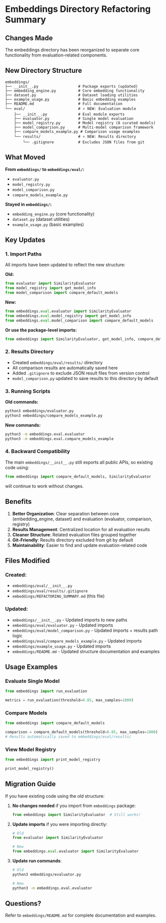 # Embeddings Directory Refactoring Summary

## Changes Made

The embeddings directory has been reorganized to separate core functionality from evaluation-related components.

## New Directory Structure

```
embeddings/
├── __init__.py                  # Package exports (updated)
├── embedding_engine.py          # Core embedding functionality
├── dataset.py                   # Dataset loading utilities
├── example_usage.py             # Basic embedding examples
├── README.md                    # Full documentation
└── eval/                        # ⭐ NEW: Evaluation module
    ├── __init__.py              # Eval module exports
    ├── evaluator.py             # Single model evaluation
    ├── model_registry.py        # Model registry (8 curated models)
    ├── model_comparison.py      # Multi-model comparison framework
    ├── compare_models_example.py # Comparison usage examples
    └── results/                 # ⭐ NEW: Results directory
        └── .gitignore           # Excludes JSON files from git
```

## What Moved

**From `embeddings/` to `embeddings/eval/`:**
- `evaluator.py`
- `model_registry.py`
- `model_comparison.py`
- `compare_models_example.py`

**Stayed in `embeddings/`:**
- `embedding_engine.py` (core functionality)
- `dataset.py` (dataset utilities)
- `example_usage.py` (basic examples)

## Key Updates

### 1. Import Paths
All imports have been updated to reflect the new structure:

**Old:**
```python
from evaluator import SimilarityEvaluator
from model_registry import get_model_info
from model_comparison import compare_default_models
```

**New:**
```python
from embeddings.eval.evaluator import SimilarityEvaluator
from embeddings.eval.model_registry import get_model_info
from embeddings.eval.model_comparison import compare_default_models
```

**Or use the package-level imports:**
```python
from embeddings import SimilarityEvaluator, get_model_info, compare_default_models
```

### 2. Results Directory
- Created `embeddings/eval/results/` directory
- All comparison results are automatically saved here
- Added `.gitignore` to exclude JSON result files from version control
- `model_comparison.py` updated to save results to this directory by default

### 3. Running Scripts

**Old commands:**
```bash
python3 embeddings/evaluator.py
python3 embeddings/compare_models_example.py
```

**New commands:**
```bash
python3 -m embeddings.eval.evaluator
python3 -m embeddings.eval.compare_models_example
```

### 4. Backward Compatibility
The main `embeddings/__init__.py` still exports all public APIs, so existing code using:
```python
from embeddings import compare_default_models, SimilarityEvaluator
```
will continue to work without changes.

## Benefits

1. **Better Organization**: Clear separation between core (embedding_engine, dataset) and evaluation (evaluator, comparison, registry)
2. **Results Management**: Centralized location for all evaluation results
3. **Cleaner Structure**: Related evaluation files grouped together
4. **Git-Friendly**: Results directory excluded from git by default
5. **Maintainability**: Easier to find and update evaluation-related code

## Files Modified

### Created:
- `embeddings/eval/__init__.py`
- `embeddings/eval/results/.gitignore`
- `embeddings/REFACTORING_SUMMARY.md` (this file)

### Updated:
- `embeddings/__init__.py` - Updated imports to new paths
- `embeddings/eval/evaluator.py` - Updated imports
- `embeddings/eval/model_comparison.py` - Updated imports + results path logic
- `embeddings/eval/compare_models_example.py` - Updated imports
- `embeddings/example_usage.py` - Updated imports
- `embeddings/README.md` - Updated structure documentation and examples

## Usage Examples

### Evaluate Single Model
```python
from embeddings import run_evaluation

metrics = run_evaluation(threshold=0.85, max_samples=1000)
```

### Compare Models
```python
from embeddings import compare_default_models

comparison = compare_default_models(threshold=0.85, max_samples=1000)
# Results automatically saved to embeddings/eval/results/
```

### View Model Registry
```python
from embeddings import print_model_registry

print_model_registry()
```

## Migration Guide

If you have existing code using the old structure:

1. **No changes needed** if you import from `embeddings` package:
   ```python
   from embeddings import SimilarityEvaluator  # Still works!
   ```

2. **Update imports** if you were importing directly:
   ```python
   # Old
   from evaluator import SimilarityEvaluator

   # New
   from embeddings.eval.evaluator import SimilarityEvaluator
   ```

3. **Update run commands**:
   ```bash
   # Old
   python3 embeddings/evaluator.py

   # New
   python3 -m embeddings.eval.evaluator
   ```

## Questions?

Refer to `embeddings/README.md` for complete documentation and examples.
